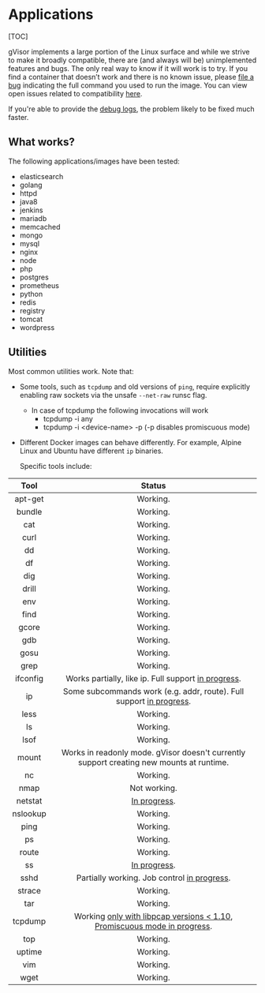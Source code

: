 # Applications

[TOC]

gVisor implements a large portion of the Linux surface and while we strive to
make it broadly compatible, there are (and always will be) unimplemented
features and bugs. The only real way to know if it will work is to try. If you
find a container that doesn’t work and there is no known issue, please
[file a bug][bug] indicating the full command you used to run the image. You can
view open issues related to compatibility [here][issues].

If you're able to provide the [debug logs](../debugging/), the problem likely to
be fixed much faster.

## What works?

The following applications/images have been tested:

*   elasticsearch
*   golang
*   httpd
*   java8
*   jenkins
*   mariadb
*   memcached
*   mongo
*   mysql
*   nginx
*   node
*   php
*   postgres
*   prometheus
*   python
*   redis
*   registry
*   tomcat
*   wordpress

## Utilities

Most common utilities work. Note that:

*   Some tools, such as `tcpdump` and old versions of `ping`, require explicitly
    enabling raw sockets via the unsafe `--net-raw` runsc flag.
    *   In case of tcpdump the following invocations will work
        *   tcpdump -i any
        *   tcpdump -i \<device-name\> -p (-p disables promiscuous mode)
*   Different Docker images can behave differently. For example, Alpine Linux
    and Ubuntu have different `ip` binaries.

    Specific tools include:

<!-- mdformat off(don't wrap the table) -->

| Tool       | Status                                                                                              |
| :--------: | :-----------------------------------------:                                                         |
| apt-get    | Working.                                                                                            |
| bundle     | Working.                                                                                            |
| cat        | Working.                                                                                            |
| curl       | Working.                                                                                            |
| dd         | Working.                                                                                            |
| df         | Working.                                                                                            |
| dig        | Working.                                                                                            |
| drill      | Working.                                                                                            |
| env        | Working.                                                                                            |
| find       | Working.                                                                                            |
| gcore      | Working.                                                                                            |
| gdb        | Working.                                                                                            |
| gosu       | Working.                                                                                            |
| grep       | Working.                                                                                            |
| ifconfig   | Works partially, like ip. Full support [in progress](https://gvisor.dev/issue/578).                 |
| ip         | Some subcommands work (e.g. addr, route). Full support [in progress](https://gvisor.dev/issue/578). |
| less       | Working.                                                                                            |
| ls         | Working.                                                                                            |
| lsof       | Working.                                                                                            |
| mount      | Works in readonly mode. gVisor doesn't currently support creating new mounts at runtime.            |
| nc         | Working.                                                                                            |
| nmap       | Not working.                                                                                        |
| netstat    | [In progress](https://gvisor.dev/issue/2112).                                                       |
| nslookup   | Working.                                                                                            |
| ping       | Working.                                                                                            |
| ps         | Working.                                                                                            |
| route      | Working.                                                                                            |
| ss         | [In progress](https://gvisor.dev/issue/2114).                                                       |
| sshd       | Partially working. Job control [in progress](https://gvisor.dev/issue/154).                         |
| strace     | Working.                                                                                            |
| tar        | Working.                                                                                            |
| tcpdump    | Working [only with libpcap versions < 1.10](https://github.com/google/gvisor/issues/6699), [Promiscuous mode in progress](https://gvisor.dev/issue/3333).                             |
| top        | Working.                                                                                            |
| uptime     | Working.                                                                                            |
| vim        | Working.                                                                                            |
| wget       | Working.                                                                                            |

<!-- mdformat on -->

[bug]: https://github.com/google/gvisor/issues/new?title=Compatibility%20Issue:
[issues]: https://github.com/google/gvisor/issues?q=is%3Aissue+is%3Aopen+label%3A%22area%3A+compatibility%22
